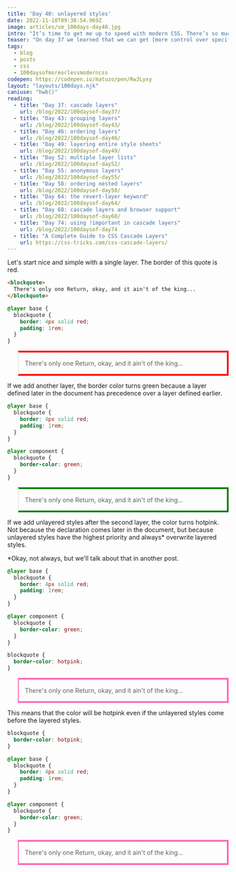 ```yaml
---
title: 'Day 40: unlayered styles'
date: 2022-11-18T09:38:54.969Z
image: articles/sm_100days-day40.jpg
intro: "It’s time to get me up to speed with modern CSS. There’s so much new in CSS that I know too little about. To change that I’ve started [#100DaysOfMoreOrLessModernCSS](/blog/2022/100-days-of-more-or-less-modern-css/). Why more or less modern CSS? Because some topics will be about cutting-edge features, while other stuff has been around for quite a while already, but I just have little to no experience with it."
teaser: "On day 37 we learned that we can get [more control over specificity](/blog/2022/100daysof-day37/) by creating layers. That first, simple example is pretty straightforward, but what happens if we mix layered and unlayered styles?"
tags:
  - blog
  - posts
  - css
  - 100daysofmoreorlessmoderncss
codepen: https://codepen.io/matuzo/pen/RwJLyxy
layout: "layouts/100days.njk"
caniuse: "hwb()"
reading:
  - title: "Day 37: cascade layers"
    url: /blog/2022/100daysof-day37/
  - title: "Day 43: grouping layers"
    url: /blog/2022/100daysof-day43/
  - title: "Day 46: ordering layers"
    url: /blog/2022/100daysof-day46/
  - title: "Day 49: layering entire style sheets"
    url: /blog/2022/100daysof-day49/
  - title: "Day 52: multiple layer lists"
    url: /blog/2022/100daysof-day52/
  - title: "Day 55: anonymous layers"
    url: /blog/2022/100daysof-day55/
  - title: "Day 58: ordering nested layers"
    url: /blog/2022/100daysof-day58/
  - title: "Day 64: the revert-layer keyword"
    url: /blog/2022/100daysof-day64/
  - title: "Day 68: cascade layers and browser support"
    url: /blog/2022/100daysof-day68/
  - title: "Day 74: using !important in cascade layers"
    url: /blog/2022/100daysof-day74
  - title: "A Complete Guide to CSS Cascade Layers"
    url: https://css-tricks.com/css-cascade-layers/
---
```

Let's start nice and simple with a single layer. The border of this quote is red.

```html
<blockquote>
  There's only one Return, okay, and it ain't of the king...
</blockquote>
```

```css
@layer base {
  blockquote {
    border: 4px solid red;
    padding: 1rem;
  }
}
```

<style>
.four {
  border-color: hotpink;
}

@layer base {
  blockquote {
    border: 4px solid red;
    padding: 1rem;
  }
}

@layer component {
  .two {
    border-color: green;
  }
}

.three {
  border-color: hotpink;
}
</style>

<div data-sample="demo">

<blockquote>
  There's only one Return, okay, and it ain't of the king...
</blockquote>
</div>

If we add another layer, the border color turns green because a layer defined later in the document has precedence over a layer defined earlier.

```css
@layer base {
  blockquote {
    border: 4px solid red;
    padding: 1rem;
  }
}

@layer component {
  blockquote {
    border-color: green;
  }
}
```

<div data-sample="demo">

<blockquote class="two">
  There's only one Return, okay, and it ain't of the king...
</blockquote>
</div>

<p>If we add unlayered styles after the second layer, the color turns hotpink. Not because the declaration comes later in the document, but because unlayered styles have the highest priority and always<span aria-describedby="not-always">*</span> overwrite layered styles.</p>

<p id="not-always">*Okay, not always, but we'll talk about that in another post.</span>

```css
@layer base {
  blockquote {
    border: 4px solid red;
    padding: 1rem;
  }
}

@layer component {
  blockquote {
    border-color: green;
  }
}

blockquote {
  border-color: hotpink;
}
```

<div data-sample="demo">

<blockquote class="three">
  There's only one Return, okay, and it ain't of the king...
</blockquote>
</div>

This means that the color will be hotpink even if the unlayered styles come before the layered styles.


```css
blockquote {
  border-color: hotpink;
}

@layer base {
  blockquote {
    border: 4px solid red;
    padding: 1rem;
  }
}

@layer component {
  blockquote {
    border-color: green;
  }
}
```

<div data-sample="demo">

<blockquote class="four">
  There's only one Return, okay, and it ain't of the king...
</blockquote>
</div>